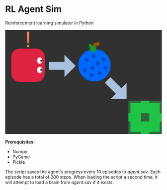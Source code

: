 # RL Agent Sim
 Reinforcement learning simulator in Python

![image](src/eddie.png)

__Prerequisites:__
- Numpy
- PyGame
- Pickle

The script saves the agent's progress every 10 episodes to *agent.sav*. Each episode has a total of 200 steps.
When loading the script a second time, it will attempt to load a brain from *agent.sav* if it exists.
